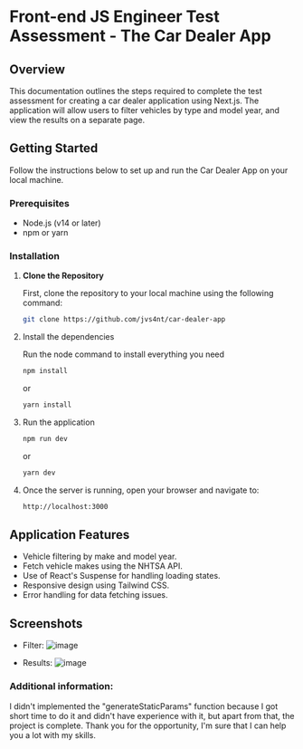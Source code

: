 # Front-end JS Engineer Test Assessment - The Car Dealer App

## Overview

This documentation outlines the steps required to complete the test assessment for creating a car dealer application using Next.js. The application will allow users to filter vehicles by type and model year, and view the results on a separate page.

## Getting Started

Follow the instructions below to set up and run the Car Dealer App on your local machine.

### Prerequisites

- Node.js (v14 or later)
- npm or yarn

### Installation

1. **Clone the Repository**

   First, clone the repository to your local machine using the following command:

   ```bash
   git clone https://github.com/jvs4nt/car-dealer-app
   ```

2. Install the dependencies 

    Run the node command to install everything you need

    ```bash
    npm install
    ```

    or

    ```bash
    yarn install
    ```

3. Run the application

    ```bash
    npm run dev
    ```

    or

    ```bash
    yarn dev
    ```

4. Once the server is running, open your browser and navigate to:

    ```bash
    http://localhost:3000
    ```

## Application Features
- Vehicle filtering by make and model year.
- Fetch vehicle makes using the NHTSA API.
- Use of React's Suspense for handling loading states.
- Responsive design using Tailwind CSS.
- Error handling for data fetching issues.

## Screenshots

- Filter:
![image](https://github.com/user-attachments/assets/806a3f75-6b47-478b-8786-6289aa0998ae)

- Results:
![image](https://github.com/user-attachments/assets/8f2d8d60-4c6a-4bf4-b634-30a729bf80a8)

### Additional information:
I didn't implemented the "generateStaticParams" function because I got short time to do it and didn't have experience with it, but apart from that, the project is complete. Thank you for the opportunity, I'm sure that I can help you a lot with my skills.

 
